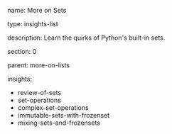 name: More on Sets

type: insights-list

description: Learn the quirks of Python's built-in sets.

section: 0

parent: more-on-lists

insights:
  - review-of-sets
  - set-operations
  - complex-set-operations
  - immutable-sets-with-frozenset
  - mixing-sets-and-frozensets
